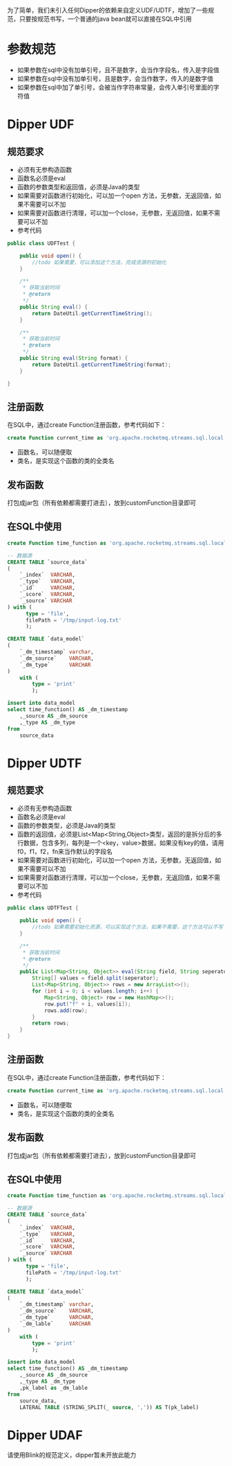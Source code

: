 为了简单，我们未引入任何Dipper的依赖来自定义UDF/UDTF，增加了一些规范，只要按规范书写，一个普通的java bean就可以直接在SQL中引用

# 参数规范

- 如果参数在sql中没有加单引号，且不是数字，会当作字段名，传入是字段值
- 如果参数在sql中没有加单引号，且是数字，会当作数字，传入的是数字值
- 如果参数在sql中加了单引号，会被当作字符串常量，会传入单引号里面的字符值

# Dipper UDF

## 规范要求

- 必须有无参构造函数
- 函数名必须是eval
- 函数的参数类型和返回值，必须是Java的类型
- 如果需要对函数进行初始化，可以加一个open 方法，无参数，无返回值，如果不需要可以不加
- 如果需要对函数进行清理，可以加一个close，无参数，无返回值，如果不需要可以不加
- 参考代码

```java
public class UDFTest {

    public void open() {
        //todo 如果需要，可以添加这个方法，完成资源的初始化
    }

    /**
     * 获取当前时间
     * @return
     */
    public String eval() {
        return DateUtil.getCurrentTimeString();
    }

    /**
     * 获取当前时间
     * @return
     */
    public String eval(String format) {
        return DateUtil.getCurrentTimeString(format);
    }

}
```

## 注册函数

在SQL中，通过create Function注册函数，参考代码如下：

```sql
create Function current_time as 'org.apache.rocketmq.streams.sql.local.runner.UDFTest'
```

- 函数名，可以随便取
- 类名，是实现这个函数的类的全类名

## 发布函数

打包成jar包（所有依赖都需要打进去），放到customFunction目录即可

## 在SQL中使用

```sql
create Function time_function as 'org.apache.rocketmq.streams.sql.local.runner.UDFTest'

-- 数据源
CREATE TABLE `source_data`
(
    `_index`  VARCHAR,
    `_type`   VARCHAR,
    `_id`     VARCHAR,
    `_score`  VARCHAR,
    `_source` VARCHAR
) with (
      type = 'file',
      filePath = '/tmp/input-log.txt'
      );

CREATE TABLE `data_model`
(
    `_dm_timestamp` varchar,
    `_dm_source`    VARCHAR,
    `_dm_type`      VARCHAR
)
    with (
        type = 'print'
        );

insert into data_model
select time_function() AS _dm_timestamp
    ,_source AS _dm_source
    ,_type AS _dm_type
from
    source_data

```

# Dipper UDTF

## 规范要求

- 必须有无参构造函数
- 函数名必须是eval
- 函数的参数类型，必须是Java的类型
- 函数的返回值，必须是List<Map<String,Object>类型，返回的是拆分后的多行数据，包含多列，每列是一个<key，value>数据，如果没有key的值，请用f0，f1，f2，fn来当作默认的字段名
- 如果需要对函数进行初始化，可以加一个open 方法，无参数，无返回值，如果不需要可以不加
- 如果需要对函数进行清理，可以加一个close，无参数，无返回值，如果不需要可以不加
- 参考代码

```java
public class UDTFTest {

    public void open() {
        //todo 如果需要初始化资源，可以实现这个方法，如果不需要，这个方法可以不写
    }

    /**
     * 获取当前时间
     * @return
     */
    public List<Map<String, Object>> eval(String field, String seperator) {
        String[] values = field.split(seperator);
        List<Map<String, Object>> rows = new ArrayList<>();
        for (int i = 0; i < values.length; i++) {
            Map<String, Object> row = new HashMap<>();
            row.put("f" + i, values[i]);
            rows.add(row);
        }
        return rows;
    }
}

```

## 注册函数

在SQL中，通过create Function注册函数，参考代码如下：

```sql
create Function current_time as 'org.apache.rocketmq.streams.sql.local.runner.UDTFTest'
```

- 函数名，可以随便取
- 类名，是实现这个函数的类的全类名

## 发布函数

打包成jar包（所有依赖都需要打进去），放到customFunction目录即可

## 在SQL中使用

```sql
create Function time_function as 'org.apache.rocketmq.streams.sql.local.runner.UDTFTest'

-- 数据源
CREATE TABLE `source_data`
(
    `_index`  VARCHAR,
    `_type`   VARCHAR,
    `_id`     VARCHAR,
    `_score`  VARCHAR,
    `_source` VARCHAR
) with (
      type = 'file',
      filePath = '/tmp/input-log.txt'
      );

CREATE TABLE `data_model`
(
    `_dm_timestamp` varchar,
    `_dm_source`    VARCHAR,
    `_dm_type`      VARCHAR,
    `_dm_lable`     VARCHAR
)
    with (
        type = 'print'
        );

insert into data_model
select time_function() AS _dm_timestamp
    ,_source AS _dm_source
    ,_type AS _dm_type
    ,pk_label as _dm_lable
from
    source_data,
    LATERAL TABLE (STRING_SPLIT(_ source, ',')) AS T(pk_label)

```

# Dipper UDAF

请使用Blink的规范定义，dipper暂未开放此能力
